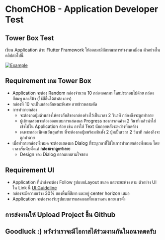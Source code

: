 # **ChomCHOB - Application Developer Test**

## **Tower Box Test**
เขียน Application ด้วย Flutter Framework ให้ออกมามีลักษณะการทำงานเหมือน ตัวอย่างในคลิปต่อไปนี้

[![Example](https://fs.chomchob.com/file/image?path=/admin/upload/2020-02-22/f3f60c2a-2e83-455e-94a5-b6633e770754)](https://youtu.be/K1YCsV2IcHE "TBT Example")

## **Requirement เกม Tower Box**
* Application จะต้อง Random กล่องจำนวน 10 กล่องออกมา โดยประกอบไปด้วย กล่องสีชมพู และสีฟ้า (ใช้สีอื่นได้ถ้าต้องการ)
* กล่องที่ 10 จะเป็นกล่องลักษณะพิเศษ ลายข้าวหลามตัด
* การทำลายกล่อง 
  * จะต้องกดปุ่มด้านล่างให้ตรงกับสีของกล่องค้างไว้เป็นเวลา 2 วินาที กล่องถึงจะถูกทำลาย
  * ผู้เข้าทดสอบจะต้องออกแบบการแสดงผล Progress ของการกดค้าง 2 วินาที แล้วนำใส่เข้าไปใน Application ด้วย เช่น การใส่ Text นับถอยหลังระหว่างที่กดค้าง 
  * เฉพาะกล่องพิเศษอันสุดท้าย ที่จะต้องกดปุ่มพร้อมกันทั้ง 2 ปุ่มเป็นเวลา 2 วินาที กล่องถึงจะถูกทำลาย
* เมื่อทำลายกล่องทั้งหมด จะต้องแสดงผล Dialog ที่ระบุเวลาที่ใช้ในการทำลายกล่องทั้งหมด โดยเวลาเริ่มนับตั้งแต่ **กล่องแรกถูกทำลาย**
  * Design ของ Dialog ออกแบบตามใจชอบ

## **Requirement UI**
* Application ที่นำส่งจะต้อง Follow รูปแบบLayout ขนาด และระยะห่าง ตาม ตัวอย่าง UI ใน Link นี้
[UI Guideline](https://xd.adobe.com/view/e40441da-5e48-456e-8239-71e78a711238-b157/grid)
* กล่องจะมีความกว้าง 30% ของพื้นที่สีเทา และอยู่ center horizon เสมอ
* Application จะต้องรองรับรูปแบบการแสดงผลทั้งแนวนอน และแนวตั้ง

## **การส่งงานให้ Upload Project ขึ้น Github**

## **Goodluck :)** หวังว่าเราจะมีโอกาสได้ร่วมงานกันในอนาคตครับ
